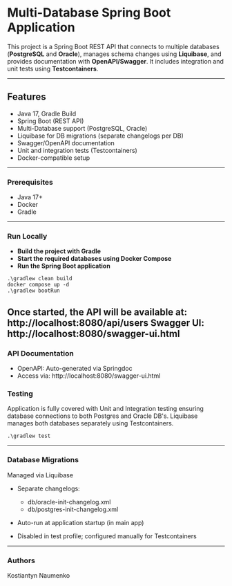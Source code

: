 # Multi-Database Spring Boot Application

This project is a Spring Boot REST API that connects to multiple
databases (**PostgreSQL** and **Oracle**), manages schema
changes using **Liquibase**, and provides documentation
with **OpenAPI/Swagger**. It includes integration and unit
tests using **Testcontainers**.

---
## Features

- Java 17, Gradle Build
- Spring Boot (REST API)
- Multi-Database support (PostgreSQL, Oracle)
- Liquibase for DB migrations (separate changelogs per DB)
- Swagger/OpenAPI documentation
- Unit and integration tests (Testcontainers)
- Docker-compatible setup

---
###  Prerequisites

- Java 17+
- Docker
- Gradle
---
### Run Locally

- **Build the project with Gradle**
- **Start the required databases using Docker Compose**
- **Run the Spring Boot application**

```
.\gradlew clean build
docker compose up -d
.\gradlew bootRun 
```
Once started, the API will be available at: http://localhost:8080/api/users
Swagger UI: http://localhost:8080/swagger-ui.html
---

### API Documentation
- OpenAPI: Auto-generated via Springdoc
- Access via: http://localhost:8080/swagger-ui.html

### Testing 
Application is fully covered with Unit and Integration testing ensuring database 
connections to both Postgres and Oracle DB's. Liquibase manages both databases
separately using Testcontainers. 
 
```
.\gradlew test
```
---

### Database Migrations
Managed via Liquibase
- Separate changelogs:
    - db/oracle-init-changelog.xml
    - db/postgres-init-changelog.xml

- Auto-run at application startup (in main app)
- Disabled in test profile; configured manually for Testcontainers

---
### Authors
Kostiantyn Naumenko
